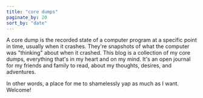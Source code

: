 ```yaml
---
title: "core dumps"
paginate_by: 20
sort_by: "date"
---
```


A core dump is the recorded state of a computer program at a specific point in
time, usually when it crashes. They're snapshots of what the computer was
"thinking" about when it crashed. This blog is a collection of my core dumps,
everything that's in my heart and on my mind. It's an open journal for my
friends and family to read, about my thoughts, desires, and adventures.

In other words, a place for me to shamelessly yap as much as I want. Welcome!
